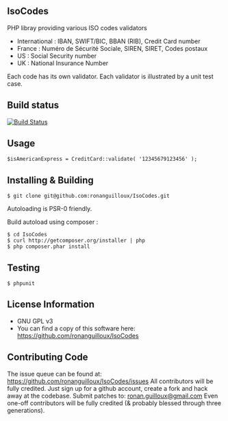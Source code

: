 IsoCodes
--------

PHP libray providing various ISO codes validators

* International : IBAN, SWIFT/BIC, BBAN (RIB), Credit Card number
* France : Numéro de Sécurité Sociale, SIREN, SIRET, Codes postaux
* US : Social Security number
* UK : National Insurance Number

Each code has its own validator.
Each validator is illustrated by a unit test case.


Build status
------------

[![Build Status](https://secure.travis-ci.org/ronanguilloux/IsoCodes.png?branch=master)](http://travis-ci.org/ronanguilloux/IsoCodes)


Usage
-----

    $isAmericanExpress = CreditCard::validate( '12345679123456' );


Installing & Building
---------------------

    $ git clone git@github.com:ronanguilloux/IsoCodes.git

Autoloading is PSR-0 friendly.

Build autoload using composer :

    $ cd IsoCodes
    $ curl http://getcomposer.org/installer | php
    $ php composer.phar install


Testing
-------

    $ phpunit


License Information
-------------------

* GNU GPL v3
* You can find a copy of this software here: https://github.com/ronanguilloux/IsoCodes


Contributing Code
-----------------

The issue queue can be found at: https://github.com/ronanguilloux/IsoCodes/issues
All contributors will be fully credited. Just sign up for a github account, create a fork and hack away at the codebase.
Submit patches to: ronan.guilloux@gmail.com
Even one-off contributors will be fully credited (& probably blessed through three generations).

